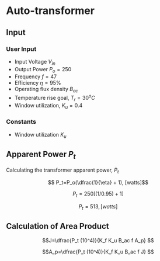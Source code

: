 # Auto-transformer

## Input

### User Input

- Input Voltage $V_{in}$
- Output Power $P_o=250$
- Frequency $f=47$
- Efficiency $\eta=95\%$
- Operating flux density $B_{ac}$
- Temperature rise goal, $T_r=30^oC$
- Window utilization, $K_u=0.4$

### Constants 

- Window utilization $K_u$

## Apparent Power $P_t$

Calculating the transformer apparent power, $P_t$

$$ P_t=P_o(\dfrac{1}{\eta} + 1), [watts]$$

$$P_t=250[(1/0.95)+1]$$

$$P_t=513, [watts]$$

## Calculation of Area Product

$$J=\dfrac{P_t (10^4)}{K_f K_u B_ac f A_p} $$

$$A_p=\dfrac{P_t (10^4)}{K_f K_u B_ac f J} $$

